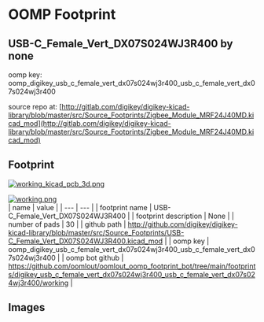# OOMP Footprint  
## USB-C_Female_Vert_DX07S024WJ3R400  by none  
  
oomp key: oomp_digikey_usb_c_female_vert_dx07s024wj3r400_usb_c_female_vert_dx07s024wj3r400  
  
source repo at: [http://gitlab.com/digikey/digikey-kicad-library/blob/master/src/Source_Footprints/Zigbee_Module_MRF24J40MD.kicad_mod](http://gitlab.com/digikey/digikey-kicad-library/blob/master/src/Source_Footprints/Zigbee_Module_MRF24J40MD.kicad_mod)  
## Footprint  
  
[![working_kicad_pcb_3d.png](working_kicad_pcb_3d_600.png)](working_kicad_pcb_3d.png)  
  
[![working.png](working_600.png)](working.png)  
| name | value | 
| --- | --- | 
| footprint name | USB-C_Female_Vert_DX07S024WJ3R400 | 
| footprint description | None | 
| number of pads | 30 | 
| github path | http://github.com/digikey/digikey-kicad-library/blob/master/src/Source_Footprints/USB-C_Female_Vert_DX07S024WJ3R400.kicad_mod | 
| oomp key | oomp_digikey_usb_c_female_vert_dx07s024wj3r400_usb_c_female_vert_dx07s024wj3r400 | 
| oomp bot github | https://github.com/oomlout/oomlout_oomp_footprint_bot/tree/main/footprints/digikey_usb_c_female_vert_dx07s024wj3r400_usb_c_female_vert_dx07s024wj3r400/working | 
## Images  
